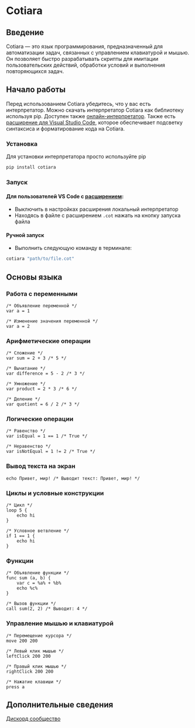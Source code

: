 # Cotiara

## Введение

Cotiara — это язык программирования, предназначенный для автоматизации задач, связанных с управлением клавиатурой и мышью. Он позволяет быстро разрабатывать скрипты для имитации пользовательских действий, обработки условий и выполнения повторяющихся задач.

## Начало работы


Перед использованием Cotiara убедитесь, что у вас есть интерпретатор.
Можно скачать интерпретатор Cotiara как библиотеку используя pip.
Доступен также [онлайн-интерпретатор](https://dimabreus.ru/cotiara/).
Также есть [расширение для Visual Studio Code](https://marketplace.visualstudio.com/items?itemName=dimabreus.cotiara),
которое обеспечивает подсветку синтаксиса и форматирование кода на Cotiara.

### Установка

Для установки интерпретатора просто используйте pip
```bash
pip install cotiara
```

### Запуск

#### Для пользователей VS Code с [расширением](https://marketplace.visualstudio.com/items?itemName=dimabreus.cotiara): 

- Выключить в настройках расширения локальный интерпретатор
- Находясь в файле с расширением `.cot` нажать на кнопку запуска файла

#### Ручной запуск

- Выполнить следующую команду в терминале:
```bash
cotiara "path/to/file.cot" 
```

## Основы языка

### Работа с переменными

```cotiara
/* Объявление переменной */
var a = 1

/* Изменение значения переменной */
var a = 2
```

### Арифметические операции

```cotiara
/* Сложение */
var sum = 2 + 3 /* 5 */

/* Вычитание */
var difference = 5 - 2 /* 3 */

/* Умножение */
var product = 2 * 3 /* 6 */

/* Деление */
var quotient = 6 / 2 /* 3 */
```

### Логические операции

```cotiara
/* Равенство */
var isEqual = 1 == 1 /* True */

/* Неравенство */
var isNotEqual = 1 != 2 /* True */
```

### Вывод текста на экран

```cotiara
echo Привет, мир! /* Выводит текст: Привет, мир! */
```

### Циклы и условные конструкции

```cotiara
/* Цикл */
loop 5 {
    echo hi
}

/* Условное ветвление */
if 1 == 1 {
    echo hi
}
```

### Функции

```cotiara
/* Объявление функции */
func sum (a, b) {
    var c = %a% + %b%
    echo %c%
}

/* Вызов функции */
call sum(2, 2) /* Выводит: 4 */
```

### Управление мышью и клавиатурой

```cotiara
/* Перемещение курсора */
move 200 200

/* Левый клик мышью */
leftClick 200 200

/* Правый клик мышью */
rightClick 200 200

/* Нажатие клавиши */
press a
```

## Дополнительные сведения

[Дискорд сообщество](https://discord.gg/g9nwE2Ekjt)